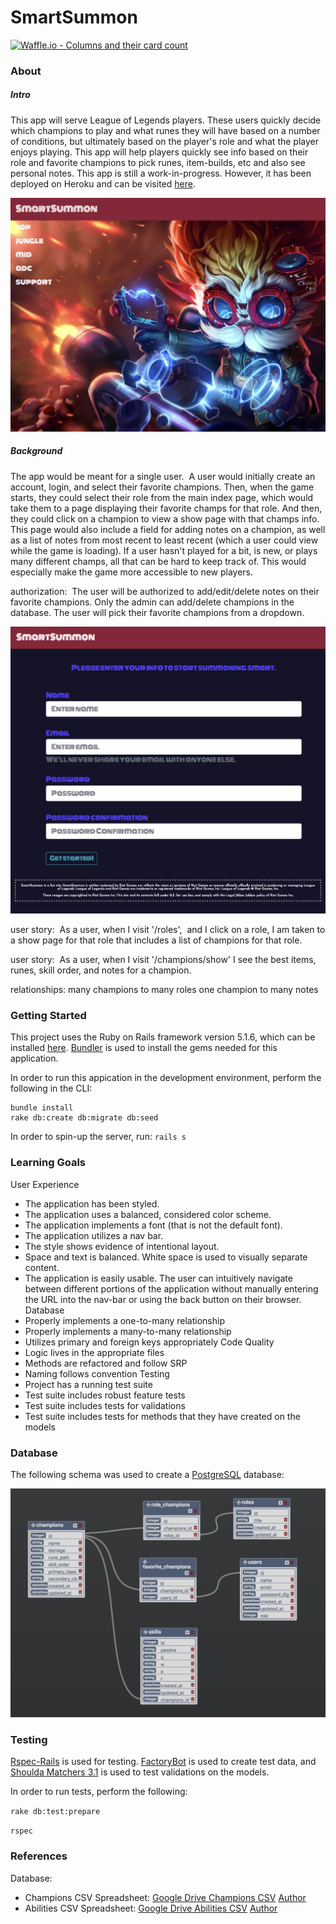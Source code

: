 # SmartSummon

[![Waffle.io - Columns and their card count](https://badge.waffle.io/Autumn-Martin/smart_summon.svg?columns=all)](https://waffle.io/Autumn-Martin/smart_summon)

### About

##### Intro
This app will serve League of Legends players. These users quickly decide which champions to play and what runes they will have based on a number of conditions, but ultimately based on the player's role and what the player enjoys playing. This app will help players quickly see info based on their role and favorite champions to pick runes, item-builds, etc and also see personal notes. This app is still a work-in-progress. However, it has been deployed on Heroku and can be visited [here](https://smartsummon.herokuapp.com/).

![image of role index page](./lib/assets/smart_summon_role_index.png)

##### Background
The app would be meant for a single user.  A user would initially create an account, login, and select their favorite champions. Then, when the game starts, they could select their role from the main index page, which would take them to a page displaying their favorite champs for that role. And then, they could click on a champion to view a show page with that champs info. This page would also include a field for adding notes on a champion, as well as a list of notes from most recent to least recent (which a user could view while the game is loading). If a user hasn't played for a bit, is new, or plays many different champs, all that can be hard to keep track of. This would especially make the game more accessible to new players.

authorization: 
The user will be authorized to add/edit/delete notes on their favorite champions. Only the admin can add/delete champions in the database. The user will pick their favorite champions from a dropdown. 

![image of form for creating an account](./lib/assets/create_account_form.png)

user story: 
As a user, when I visit '/roles',  and I click on a role, I am taken to a show page for that role that includes a list of champions for that role. 

user story: 
As a user, when I visit '/champions/show' I see the best items, runes, skill order, and notes for a champion. 

relationships:
many champions to many roles
one champion to many notes

### Getting Started

This project uses the Ruby on Rails framework version 5.1.6, which can be installed [here](http://installrails.com/).
[Bundler](http://bundler.io/) is used to install the gems needed for this application.

In order to run this appication in the development environment, perform the following in the CLI:

```
bundle install
rake db:create db:migrate db:seed
```

In order to spin-up the server, run: `rails s`

### Learning Goals
User Experience
* The application has been styled.
* The application uses a balanced, considered color scheme.
* The application implements a font (that is not the default font).
* The application utilizes a nav bar.
* The style shows evidence of intentional layout.
* Space and text is balanced. White space is used to visually separate content.
* The application is easily usable. The user can intuitively navigate between different portions of the application without manually entering the URL into the nav-bar or using the back button on their browser.
Database
* Properly implements a one-to-many relationship
* Properly implements a many-to-many relationship
* Utilizes primary and foreign keys appropriately
Code Quality
* Logic lives in the appropriate files
* Methods are refactored and follow SRP
* Naming follows convention
Testing
* Project has a running test suite
* Test suite includes robust feature tests
* Test suite includes tests for validations
* Test suite includes tests for methods that they have created on the models

### Database

The following schema was used to create a [PostgreSQL](https://www.postgresql.org/) database:

![schema](./lib/assets/smart_summon_schema.png)

### Testing

[Rspec-Rails](https://github.com/rspec/rspec-rails) is used for testing. [FactoryBot](https://github.com/thoughtbot/factory_bot_rails) is used to create test data, and [Shoulda Matchers 3.1](https://github.com/thoughtbot/shoulda-matchers) is used to test validations on the models.

In order to run tests, perform the following:

`rake db:test:prepare`

`rspec`

### References

Database:
* Champions CSV Spreadsheet:
[Google Drive Champions CSV](https://docs.google.com/spreadsheets/d/1B1okEW0fUA5g14dhsm5iCaUiDanxEIOD5RMF5rORixI/edit#gid=0)
[Author](https://www.reddit.com/user/henrebotha)
* Abilities CSV Spreadsheet:
[Google Drive Abilities CSV](https://docs.google.com/spreadsheets/d/12V75wr7I3U5E0oIkc4v32fnO9rHtBYCVvRBMZS4fN5g/edit?pli=1#gid=0)
[Author](https://www.reddit.com/user/JeremySenpai)
